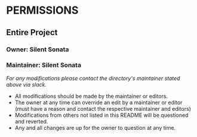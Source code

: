# PERMISSIONS
## Entire Project
### Owner: Silent Sonata
### Maintainer: Silent Sonata

*For any modifications please contact the directory's maintainer stated above via slack.*

* All modifications should be made by the maintainer or editors.
* The owner at any time can override an edit by a maintainer or editor (must have a reason and contact the respective maintainer and editors)
* Modifications from others not listed in this README will be questioned and reverted.
* Any and all changes are up for the owner to question at any time.